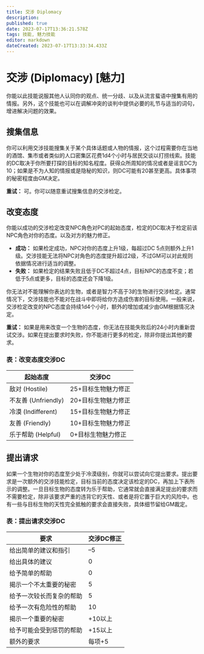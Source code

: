 ```yaml
---
title: 交涉 Diplomacy
description: 
published: true
date: 2023-07-17T13:36:21.578Z
tags: 技能, 魅力技能
editor: markdown
dateCreated: 2023-07-17T13:33:34.433Z
---
```


# 交涉 (Diplomacy) \[魅力\]
你能以此技能说服其他人认同你的观点、统一分歧、以及从流言蜚语中搜集有用的情报。另外，这个技能也可以在调解冲突的谈判中提供必要的礼节与适当的词句，增进解决问题的效果。

## 搜集信息
你可以利用交涉技能搜集关于某个具体话题或人物的情报，这个过程需要你在当地的酒馆、集市或者类似的人口密集区花费1d4个小时与居民交谈以打捞线索。技能的DC取决于你所要打探的目标的知名程度。获得众所周知的情况或者是谣言DC为10；如果是不为人知的情报或是隐秘的知识，则DC可能有20甚至更高。具体事项的秘密程度由GM决定。

**重试：** 可。你可以随意重试搜集信息的交涉检定。

## 改变态度
你能以成功的交涉检定改变NPC角色对PC的起始态度，检定的DC取决于检定前该NPC角色对你的态度。以及对方的魅力修正。

- **成功：** 如果检定成功，NPC对你的态度上升1级，每超过DC 5点则额外上升1级。交涉技能无法将NPC对角色的态度提升超过2级，不过GM可以对此规则依据情况进行适当的调整。
- **失败：** 如果检定的结果失败且低于DC不超过4点，目标NPC的态度不变；若低于5点或更多，目标的态度还会下降1级。

你无法对不能理解你表达的生物，或者是智力不高于3的生物进行交涉检定。通常情况下，交涉技能也不能对在战斗中即将给你方造成伤害的目标使用。一般来说，交涉检定改变的NPC态度会持续1d4个小时，额外的增加或减少由GM根据情况决定。

**重试：** 如果是用来改变一个生物的态度，你无法在技能失败后的24小时内重新尝试交涉。如果在提出要求时失败，你不能进行更多的检定，除非你提出其他的要求。

### 表：改变态度交涉DC
| 起始态度 | 交涉DC |
|---|---|
| 敌对 (Hostile) | 25+目标生物魅力修正 |
| 不友善 (Unfriendly) | 20+目标生物魅力修正 |
| 冷漠 (Indifferent) | 15+目标生物魅力修正 |
| 友善 (Friendly) | 10+目标生物魅力修正 |
| 乐于帮助 (Helpful) | 0+目标生物魅力修正 |

## 提出请求
如果一个生物对你的态度至少处于冷漠级别，你就可以尝试向它提出要求。提出要求是一次额外的交涉技能检定，目标当前的态度决定该检定的DC，再加上下表所示的调整。一旦目标生物的态度转为乐于帮助，它通常就会直接满足提出的要求而不需要检定，除非该要求严重的违背它的天性、或者是将它置于巨大的风险中。也有一些与目标生物的天性完全抵触的要求会直接失败，具体细节留给GM裁定。

### 表：提出请求交涉DC
| 要求 | 交涉DC修正 |
|---|---|
| 给出简单的建议和指引 | –5 |
| 给出具体的建议 | 0 |
| 给予简单的帮助 | 0 |
| 揭示一个不太重要的秘密 | 5 |
| 给予一次较长而复杂的帮助 | 5 |
| 给予一次有危险性的帮助 | 10 |
| 揭示一个重要的秘密 | +10以上 |
| 给予可能会受到惩罚的帮助 | +15以上 |
| 额外的要求 | 每项+5 |
